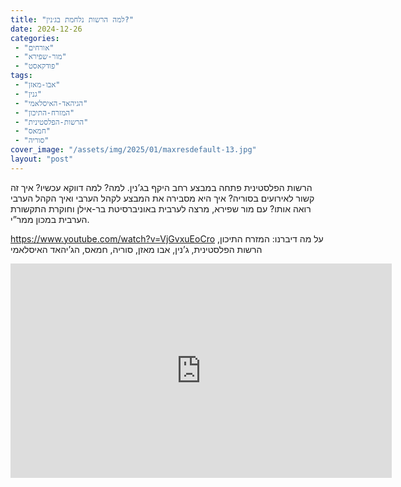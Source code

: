 ```yaml
---
title: "למה הרשות נלחמת בג׳נין?"
date: 2024-12-26
categories: 
 - "אורחים"
 - "מור-שפירא"
 - "פודקאסט"
tags: 
 - "אבו-מאזן"
 - "גנין"
 - "הגיהאד-האיסלאמי"
 - "המזרח-התיכון"
 - "הרשות-הפלסטינית"
 - "חמאס"
 - "סוריה"
cover_image: "/assets/img/2025/01/maxresdefault-13.jpg"
layout: "post"
---
```


הרשות הפלסטינית פתחה במבצע רחב היקף בג’נין. למה? למה דווקא עכשיו? איך זה קשור לאירועים בסוריה? איך היא מסבירה את המבצע לקהל הערבי ואיך הקהל הערבי רואה אותו? עם מור שפירא, מרצה לערבית באוניברסיטת בר-אילן וחוקרת התקשורת הערבית במכון ממר”י.

<https://www.youtube.com/watch?v=VjGvxuEoCro>
על מה דיברנו: המזרח התיכון, הרשות הפלסטינית, ג’נין, אבו מאזן, סוריה, חמאס, הג’יהאד האיסלאמי

<iframe width="610" height="343" src="https://www.youtube.com/embed/VjGvxuEoCro" frameborder="0" allow="accelerometer; autoplay; clipboard-write; encrypted-media; gyroscope; picture-in-picture; web-share" referrerpolicy="strict-origin-when-cross-origin" allowfullscreen></iframe>
